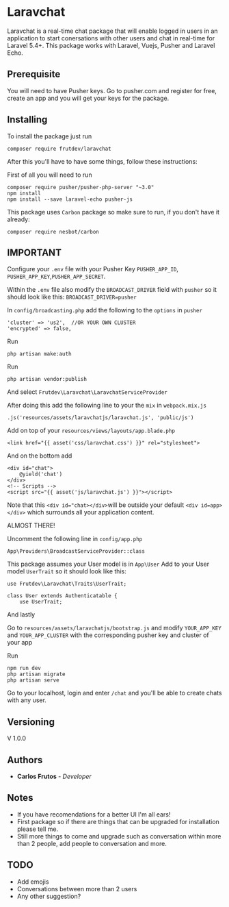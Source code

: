 # Laravchat

Laravchat is a real-time chat package that will enable logged in users in an application to start conersations with other users and chat in real-time for Laravel 5.4+.
This package works with Laravel, Vuejs, Pusher and Laravel Echo.

## Prerequisite

You will need to have Pusher keys. Go to pusher.com and register for free, create an app and you will get your keys for the package.

## Installing

To install the package just run
```
composer require frutdev/laravchat
```

After this you'll have to have some things, follow these instructions:

First of all you will need to run
```
composer require pusher/pusher-php-server "~3.0"
npm install
npm install --save laravel-echo pusher-js
```

This package uses ```Carbon``` package so make sure to run, if you don't have it already:
```
composer require nesbot/carbon
```

## IMPORTANT

Configure your ```.env``` file with your Pusher Key ```PUSHER_APP_ID```, ```PUSHER_APP_KEY```,```PUSHER_APP_SECRET```.

Within the ```.env``` file also modify the ```BROADCAST_DRIVER``` field with ```pusher``` so it should look like this: ```BROADCAST_DRIVER=pusher```

In ```config/broadcasting.php``` add the following to the ```options``` in ```pusher```

```
'cluster' => 'us2',  //OR YOUR OWN CLUSTER
'encrypted' => false,
```

Run
```
php artisan make:auth
```


Run
```
php artisan vendor:publish
```

And select ```Frutdev\Laravchat\LaravchatServiceProvider```

After doing this add the following line to your the ```mix``` in ```webpack.mix.js```
```
.js('resources/assets/laravchatjs/laravchat.js', 'public/js')
```

Add on top of your ```resources/views/layouts/app.blade.php```
```
<link href="{{ asset('css/laravchat.css') }}" rel="stylesheet">
```

And on the bottom add

```
<div id="chat">
	@yield('chat')
</div>
<!-- Scripts -->
<script src="{{ asset('js/laravchat.js') }}"></script>
```
Note that this ```<div id="chat></div>```will be outside your default ```<div id=app></div>``` which surrounds all your application content.
	

ALMOST THERE!

Uncomment the following line in ```config/app.php```
```
App\Providers\BroadcastServiceProvider::class
``` 

This package assumes your User model is in ```App\User```
Add to your User model ```UserTrait``` so it should look like this:

```
use Frutdev\Laravchat\Traits\UserTrait;

class User extends Authenticatable {
	use UserTrait;
```

And lastly

Go to ```resources/assets/laravchatjs/bootstrap.js``` and modify ```YOUR_APP_KEY``` and ```YOUR_APP_CLUSTER``` with the corresponding pusher key and cluster of your app

Run
```
npm run dev
php artisan migrate
php artisan serve
```

Go to your localhost, login and enter ```/chat``` and you'll be able to create chats with any user.


## Versioning

V 1.0.0

## Authors

* **Carlos Frutos** - *Developer* 


## Notes

* If you have recomendations for a better UI I'm all ears!
* First package so if there are things that can be upgraded for installation please tell me.
* Still more things to come and upgrade such as conversation within more than 2 people, add people to conversation and more.

## TODO
* Add emojis
* Conversations between more than 2 users
* Any other suggestion?